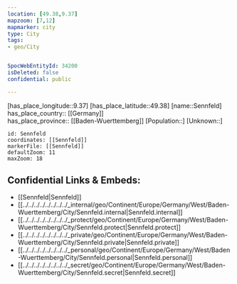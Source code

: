 ```yaml
---
location: [49.38,9.37] 
mapzoom: [7,12] 
mapmarker: city 
type: City
tags:
- geo/City


SpocWebEntityId: 34200
isDeleted: false
confidential: public

---
```

[has_place_longitude::9.37] 
[has_place_latitude::49.38] 
[name::Sennfeld] 
has_place_country:: [[Germany]]  
has_place_province:: [[Baden-Wuerttemberg]] 
[Population::] 
[Unknown::] 


```leaflet
id: Sennfeld
coordinates: [[Sennfeld]] 
markerFile: [[Sennfeld]] 
defaultZoom: 11 
maxZoom: 18
```


## Confidential Links & Embeds: 
- [[Sennfeld|Sennfeld]]  
- [[../../../../../../../../_internal/geo/Continent/Europe/Germany/West/Baden-Wuerttemberg/City/Sennfeld.internal|Sennfeld.internal]] 
- [[../../../../../../../../_protect/geo/Continent/Europe/Germany/West/Baden-Wuerttemberg/City/Sennfeld.protect|Sennfeld.protect]] 
- [[../../../../../../../../_private/geo/Continent/Europe/Germany/West/Baden-Wuerttemberg/City/Sennfeld.private|Sennfeld.private]] 
- [[../../../../../../../../_personal/geo/Continent/Europe/Germany/West/Baden-Wuerttemberg/City/Sennfeld.personal|Sennfeld.personal]] 
- [[../../../../../../../../_secret/geo/Continent/Europe/Germany/West/Baden-Wuerttemberg/City/Sennfeld.secret|Sennfeld.secret]] 
